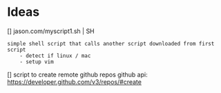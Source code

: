 
# Ideas 


[] jason.com/myscript1.sh  | SH

	simple shell script that calls another script downloaded from first script
		- detect if linux / mac
		- setup vim 
[] script to create remote github repos
	github api: https://developer.github.com/v3/repos/#create

